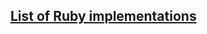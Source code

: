 [List of Ruby implementations](https://github.com/cogitator/ruby-implementations/wiki/List-of-Ruby-implementations)
----------------